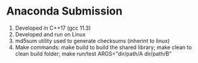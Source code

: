 # Anaconda Submission

1. Developed in C++17 (gcc 11.3)
2. Developed and run on Linux
3. md5sum utility used to generate checksums (inherint to linux)
4. Make commands:
    make build to build the shared library; 
    make clean to clean build folder; 
    make run/test ARGS="dir/path/A dir/path/B"
